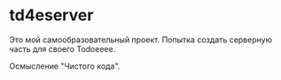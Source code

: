 # td4eserver

Это мой самообразовательный проект.
Попытка создать серверную часть для своего Todoeeee.

Осмысление "Чистого кода".
